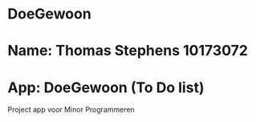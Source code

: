 # DoeGewoon
# Name: Thomas Stephens 10173072
# App: DoeGewoon (To Do list)
Project app voor Minor Programmeren
